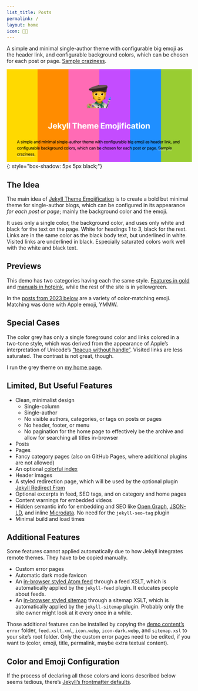 ```yaml
---
list_title: Posts
permalink: /
layout: home
icon: 🧑‍🎨
---
```

A simple and minimal single-author theme with configurable big emoji as the header link, and configurable background colors, which can be chosen for each post or page. [Sample craziness](/category/the-important-bits).

![Sample](/repo-card.png){: style="box-shadow: 5px 5px black;"}

## The Idea

The main idea of [Jekyll Theme Emojification](https://github.com/michaelnordmeyer/jekyll-theme-emojification) is to create a bold but minimal theme for single-author blogs, which can be configured in its appearance *for each post or page*; mainly the background color and the emoji.

It uses only a single color, the background color, and uses only white and black for the text on the page. White for headings 1 to 3, black for the rest. Links are in the same color as the black body text, but underlined in white. Visited links are underlined in black. Especially saturated colors work well with the white and black text.

## Previews

This demo has two categories having each the same style. [Features in gold](/category/features) and [manuals in hotpink](/category/manuals), while the rest of the site is in yellowgreen.

In the [posts from 2023 below](#2023) are a variety of color-matching emoji. Matching was done with Apple emoji, YMMW.

## Special Cases

The color grey has only a single foreground color and links colored in a two-tone style, which was derived from the appearance of Apple’s interpretation of Unicode’s [“teacup without handle”](https://emojipedia.org/teacup-without-handle#designs). Visited links are less saturated. The contrast is not great, though.

I run the grey theme on [my home page](https://michaelnordmeyer.com/).

## Limited, But Useful Features

- Clean, minimalist design
  - Single-column
  - Single-author
  - No visible authors, categories, or tags on posts or pages
  - No header, footer, or menu
  - No pagination for the home page to effectively be the archive and allow for searching all titles in-browser
- Posts
- Pages
- Fancy category pages (also on GitHub Pages, where additional plugins are not allowed)
- An optional [colorful index](/index-colorful)
- Header images
- A styled redirection page, which will be used by the optional plugin [Jekyll Redirect From](https://github.com/jekyll/jekyll-redirect-from)
- Optional excerpts in feed, SEO tags, and on category and home pages
- Content warnings for embedded videos
- Hidden semantic info for embedding and SEO like [Open Graph](https://ogp.me/), [JSON-LD](https://json-ld.org/), and inline [Microdata](https://en.wikipedia.org/wiki/Microdata_(HTML)). No need for the `jekyll-seo-tag` plugin
- Minimal build and load times

## Additional Features

Some features cannot applied automatically due to how Jekyll integrates remote themes. They have to be copied manually.

- Custom error pages
- Automatic dark mode favicon
- An [in-browser styled Atom feed](/feed.xml) through a feed XSLT, which is automatically applied by the `jekyll-feed` plugin. It educates people about feeds.
- An [in-browser styled sitemap](/sitemap.xml) through a sitemap XSLT, which is automatically applied by the `jekyll-sitemap` plugin. Probably only the site owner might look at it every once in a while.

Those additional features can be installed by copying the [demo content’s](https://github.com/michaelnordmeyer/jekyll-theme-emojification-demo) `error` folder, `feed.xslt.xml`, `icon.webp`, `icon-dark.webp`, and `sitemap.xsl` to your site’s root folder. Only the custom error pages need to be edited, if you want to (color, emoji, title, permalink, maybe extra textual content).

## Color and Emoji Configuration

If the process of declaring all those colors and icons described below seems tedious, there’s [Jekyll’s frontmatter defaults](/defaults-test/dodgerblue).
